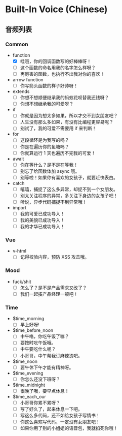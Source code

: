 # Built-In Voice (Chinese)

## 音频列表

### Common

* function
  - [x] 哇哦，你的回调函数写的好棒棒呀！
  - [ ] 这个函数的命名用我的名字怎么样呀？
  - [ ] 再厉害的函数，也执行不出我对你的喜欢！
* arrow function
  - [ ] 你写箭头函数的样子好帅呀！
* extends
  - [ ] 你想不想顺便继承我的蚂蚁花呗替我还钱呀？
  - [ ] 你想不想继承我的可爱呀？
* if
  - [ ] 你就是因为想太多如果，所以才交不到女朋友吧？
  - [ ] 人生没有那么多如果，有没有比编程更容易呢？
  - [ ] 别试了，我的可爱不需要用 if 来判断！
* for
  - [ ] 这段循环是为我写的吗？
  - [ ] 你是在遍历你的鱼塘吗？
  - [ ] 你就算运行 1 天也遍历不完我的可爱！
* await
  - [ ] 你在等什么？是不是在等我！
  - [ ] 别忘了给函数体加 async 哦。
  - [ ] 别等啦！如果你有喜欢的女孩子，就要赶快表白。
* catch
  - [ ] 嘻嘻，捕捉了这么多异常，却捉不到一个女朋友。
  - [ ] 别太关注程序的异常，多关注下身边的女孩子吧！
  - [ ] 听说，异步代码捕捉不到异常哦！
* import
  - [ ] 我的可爱已成功导入！
  - [ ] 我的美貌已成功导入！
  - [ ] 我的才华已成功导入！

### Vue

* v-html
  - [ ] 记得校验内容，预防 XSS 攻击哦。

### Mood

* fuck/shit
  - [ ] 怎么了？是不是产品需求又改了？
  - [ ] 我们一起揍产品经理一顿吧！

### Time

* $time_morning
  - [ ] 早上好呀!
* $time_before_noon
  - [ ] 中午咯，你吃午饭了嘛？
  - [ ] 要按时吃午饭哦。
  - [ ] 中午要吃什么呢？
  - [ ] 小哥哥，中午帮我订麻辣烫吧。
* $time_noon
  - [ ] 要午休下午才能有精神呀。
* $time_evening
  - [ ] 你怎么还没下班呀？
* $time_midnight
  - [ ] 很晚了哦，要早点休息！
* $time_each_our
  - [ ] 小哥哥你累不累呀？
  - [ ] 写了好久了，起来休息一下吧。
  - [ ] 写这么多代码，还不如给女孩子写情书！
  - [ ] 你这么喜欢写代码，一定没有女朋友吧！
  - [ ] 如果你用了别的小姐姐的语音包，我就掐死你哦！